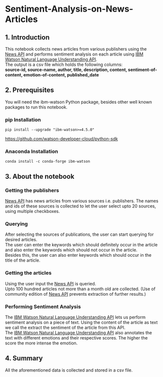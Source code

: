 # Sentiment-Analysis-on-News-Articles
## 1. Introduction
This notebook collects news articles from various publishers using the [News API](https://newsapi.org/) and performs sentiment analysis on each article using [IBM Watson Natural Language Understanding API](https://cloud.ibm.com/apidocs/natural-language-understanding?code=python#introduction).  
The output is a csv file which holds the following columns:  
**source-id, source-name, author, title, description, content, sentiment-of-content, emotion-of-content, published_date**  

## 2. Prerequisites
You will need the ibm-watson Python package, besides other well known packages to run this notebook.
### pip Installation
```
pip install --upgrade "ibm-watson>=4.5.0"
```
https://github.com/watson-developer-cloud/python-sdk
### Anaconda Installation
```
conda install -c conda-forge ibm-watson
```
## 3. About the notebook
### Getting the publishers
[News API](https://newsapi.org/) has news articles from various sources i.e. publishers.
The names and ids of these sources is collected to let the user select upto 20 sources, using multiple checkboxes.
### Querying
After selecting the sources of publications, the user can start querying for desired articles.  
The user can enter the keywords which should definitely occur in the article and also enter the keywords which should not occur in the article.  
Besides this, the user can also enter keywords which should occur in the title of the article.
### Getting the articles
Using the user input the [News API](https://newsapi.org/) is queried.  
Upto 100 hundred articles not more than a month old are collected. (Use of community edition of [News API](https://newsapi.org/) prevents extraction of further results.)
### Performing Sentiment Analysis
The [IBM Watson Natural Language Understanding API](https://cloud.ibm.com/apidocs/natural-language-understanding?code=python#introduction) lets us perform sentiment analysis on a piece of text. Using the content of the article as text we call the extract the sentiment of the article from this API.  
The [IBM Watson Natural Language Understanding API](https://cloud.ibm.com/apidocs/natural-language-understanding?code=python#introduction) also annotates the text with different emotions and their respective scores. The higher the score the more intense the emotion.
## 4. Summary
All the aforementioned data is collected and stored in a csv file.
